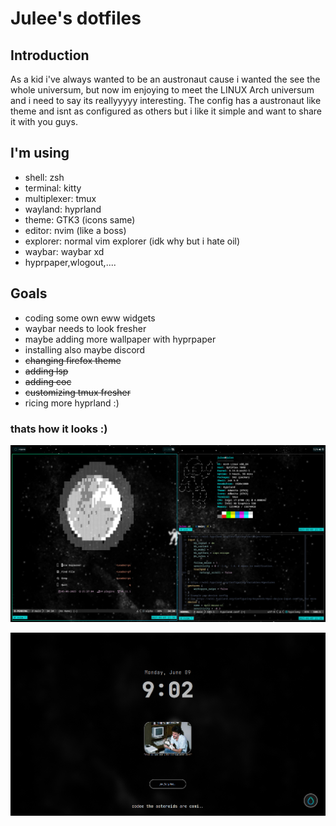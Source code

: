# Julee's dotfiles

## Introduction

As a kid i've always wanted to be an austronaut cause i wanted the see the whole universum, but now im enjoying to meet the LINUX Arch universum and i need to say its reallyyyyy interesting.
The config has a austronaut like theme and isnt as configured as others but i like it simple and want to share it with you guys.

## I'm using

- shell: zsh
- terminal: kitty
- multiplexer: tmux
- wayland: hyprland
- theme: GTK3 (icons same)
- editor: nvim (like a boss)
- explorer: normal vim explorer (idk why but i hate oil)
- waybar: waybar xd
- hyprpaper,wlogout,....

## Goals

- coding some own eww widgets
- waybar needs to look fresher
- maybe adding more wallpaper with hyprpaper
- installing also maybe discord
- ~~changing firefox theme~~
- ~~adding lsp~~
- ~~adding coc~~
- ~~customizing tmux fresher~~
- ricing more hyprland :)

### thats how it looks :)

![image](https://github.com/JuleeC/dotfiles/blob/main/Pictures/Screenshots/SHOW_OFF.png)

![image](https://github.com/JuleeC/dotfiles/blob/main/Pictures/Screenshots/SHOW_OFF_LOGINN.png)
